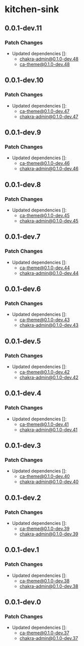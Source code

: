 # kitchen-sink

## 0.0.1-dev.11

### Patch Changes

- Updated dependencies []:
  - chakra-admin@0.1.0-dev.48
  - ca-theme@0.1.0-dev.48

## 0.0.1-dev.10

### Patch Changes

- Updated dependencies []:
  - ca-theme@0.1.0-dev.47
  - chakra-admin@0.1.0-dev.47

## 0.0.1-dev.9

### Patch Changes

- Updated dependencies []:
  - ca-theme@0.1.0-dev.46
  - chakra-admin@0.1.0-dev.46

## 0.0.1-dev.8

### Patch Changes

- Updated dependencies []:
  - ca-theme@0.1.0-dev.45
  - chakra-admin@0.1.0-dev.45

## 0.0.1-dev.7

### Patch Changes

- Updated dependencies []:
  - ca-theme@0.1.0-dev.44
  - chakra-admin@0.1.0-dev.44

## 0.0.1-dev.6

### Patch Changes

- Updated dependencies []:
  - ca-theme@0.1.0-dev.43
  - chakra-admin@0.1.0-dev.43

## 0.0.1-dev.5

### Patch Changes

- Updated dependencies []:
  - ca-theme@0.1.0-dev.42
  - chakra-admin@0.1.0-dev.42

## 0.0.1-dev.4

### Patch Changes

- Updated dependencies []:
  - ca-theme@0.1.0-dev.41
  - chakra-admin@0.1.0-dev.41

## 0.0.1-dev.3

### Patch Changes

- Updated dependencies []:
  - ca-theme@0.1.0-dev.40
  - chakra-admin@0.1.0-dev.40

## 0.0.1-dev.2

### Patch Changes

- Updated dependencies []:
  - ca-theme@0.1.0-dev.39
  - chakra-admin@0.1.0-dev.39

## 0.0.1-dev.1

### Patch Changes

- Updated dependencies []:
  - ca-theme@0.1.0-dev.38
  - chakra-admin@0.1.0-dev.38

## 0.0.1-dev.0

### Patch Changes

- Updated dependencies []:
  - ca-theme@0.1.0-dev.37
  - chakra-admin@0.1.0-dev.37
